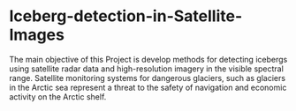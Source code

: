 # Iceberg-detection-in-Satellite-Images

The main objective of this Project is develop methods for detecting icebergs using satellite radar data and high-resolution imagery in the visible spectral range.
Satellite monitoring systems for dangerous glaciers, such as glaciers in the Arctic sea represent a threat to the safety of navigation and economic activity on the Arctic shelf.
